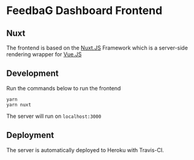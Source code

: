 # FeedbaG Dashboard Frontend

## Nuxt

The frontend is based on the [Nuxt.JS](https://nuxtjs.org) Framework which is a server-side rendering wrapper for [Vue.JS](https://vuejs.org)

## Development

Run the commands below to run the frontend

```
yarn
yarn nuxt
```

The server will run on `localhost:3000`


## Deployment

The server is automatically deployed to Heroku with Travis-CI.
